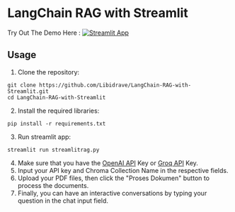# LangChain RAG with Streamlit
Try Out The Demo Here : [![Streamlit App](https://static.streamlit.io/badges/streamlit_badge_black_white.svg)](https://huggingface.co/spaces/Libidrave/LLM-RAG)

## Usage
1. Clone the repository:
```
git clone https://github.com/Libidrave/LangChain-RAG-with-Streamlit.git
cd LangChain-RAG-with-Streamlit
```
2. Install the required libraries:
```
pip install -r requirements.txt
```
3. Run streamlit app:
```
streamlit run streamlitrag.py
```
4. Make sure that you have the [OpenAI API](https://platform.openai.com/api-keys) Key or [Groq API](https://console.groq.com/keys) Key.
5. Input your API key and Chroma Collection Name in the respective fields.
6. Upload your PDF files, then click the "Proses Dokumen" button to process the documents.
7. Finally, you can have an interactive conversations by typing your question in the chat input field.
